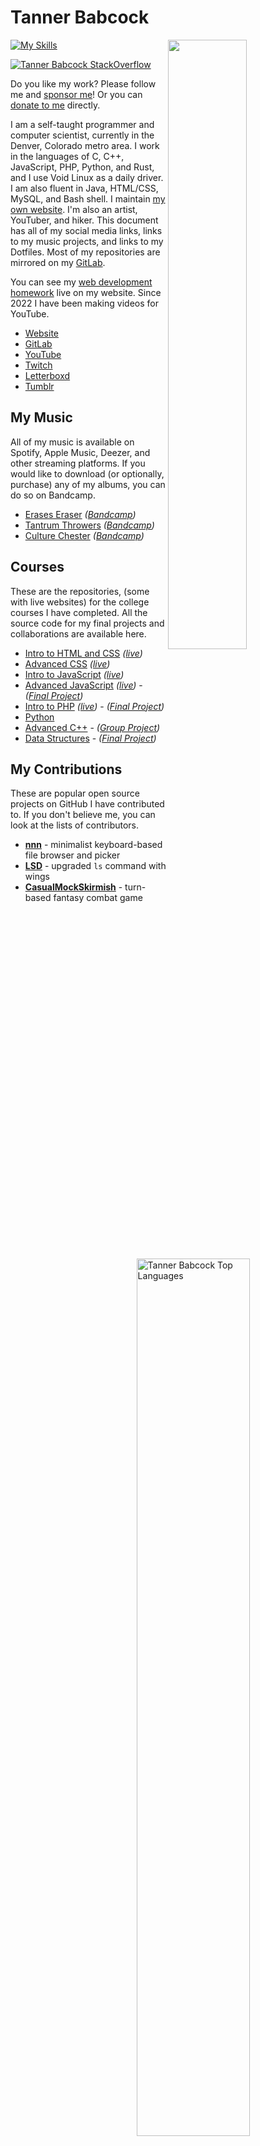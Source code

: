 # Tanner Babcock

[<img align="right" width="50%" src="https://github-readme-stats.vercel.app/api?username=Babkock&theme=onedark&count_private=true&border_radius=0&custom_title=10%2b%20Years%20Programming%20Experience&show_icons=true&include_all_commits=true&bg_color=DEG,121212,232323">](https://metrics.lecoq.io/Babkock?template=classic)

[![My Skills](https://skillicons.dev/icons?i=ableton,aws,bash,bootstrap,c,cloudflare,cpp,css,emacs,git,github,gitlab,html,ai,java,jquery,js,linux,mysql,nginx,nodejs,php,ps,py,qt,rust,sass,sqlite,ts,vim,webpack,wordpress&perline=7)](https://skillicons.dev)

[<img align="right" width="60%" src="https://github-readme-stats.vercel.app/api/top-langs?username=Babkock&show_icons=true&locale=en&layout=compact&theme=chartreuse-dark" alt="Tanner Babcock Top Languages" />](https://github.com/Babkock?tab=repositories)

[![Tanner Babcock StackOverflow](https://github-readme-stackoverflow.vercel.app/?userID=913182&theme=dark)](https://stackoverflow.com/users/913182/tanner-babcock?tab=profile)


Do you like my work? Please follow me and [sponsor me](https://github.com/sponsors/Babkock)! Or you can [donate to me](https://tannerbabcock.com/donate) directly.

I am a self-taught programmer and computer scientist, currently in the Denver, Colorado metro area. I work in the languages of C, C++, JavaScript, PHP, Python, and Rust, and I use Void Linux as a daily driver. I am also fluent in Java, HTML/CSS, MySQL, and Bash shell. I maintain [my own website](https://tannerbabcock.com/home). I'm also an artist, YouTuber, and hiker. This document has all of my social media links, links to my music projects, and links to my Dotfiles. Most of my repositories are mirrored on my [GitLab](https://www.gitlab.com/Babkock/).

You can see my [web development homework](https://tannerbabcock.com/homework/index) live on my website. Since 2022 I have been making videos for YouTube.

* [Website](https://tannerbabcock.com/home)
* [GitLab](https://gitlab.com/Babkock/)
* [YouTube](https://www.youtube.com/channel/UCdXmrPRUtsl-6pq83x3FrTQ)
* [Twitch](https://www.twitch.tv/babkock)
* [Letterboxd](https://letterboxd.com/babkock/)
* [Tumblr](https://tannerbabcock.tumblr.com)

## My Music

All of my music is available on Spotify, Apple Music, Deezer, and other streaming platforms. If you would like to download (or optionally, purchase) any of my albums, you can do so on Bandcamp.

* [Erases Eraser](https://open.spotify.com/artist/3qysccskvwTB7ozJ0ojOTP) *([Bandcamp](https://eraseseraser.bandcamp.com/))*
* [Tantrum Throwers](https://open.spotify.com/artist/6x2K3JghRnqnFdg07SkrN3) *([Bandcamp](https://tantrumthrowers.bandcamp.com/))*
* [Culture Chester](https://open.spotify.com/artist/6id1ZGp3lQNo11vRjEXGlo) *([Bandcamp](https://culturechester.bandcamp.com/))*

## Courses

These are the repositories, (some with live websites) for the college courses I have completed. All the source code for my final projects and collaborations are available here.

* [Intro to HTML and CSS](https://github.com/Babkock/homework/tree/master/wdv101) *([live](https://tannerbabcock.com/homework/index?c=wdv101))*
* [Advanced CSS](https://github.com/Babkock/homework/tree/master/wdv205) *([live](https://tannerbabcock.com/homework/index?c=wdv205))*
* [Intro to JavaScript](https://github.com/Babkock/homework/tree/master/wdv221) *([live](https://tannerbabcock.com/homework/index?c=wdv221))*
* [Advanced JavaScript](https://github.com/Babkock/homework/tree/master/wdv321) *([live](https://tannerbabcock.com/homework/index?c=wdv321))* - *([Final Project](https://tannerbabcock.com/homework/wdv321/recipes/home.html))*
* [Intro to PHP](https://github.com/Babkock/homework/tree/master/wdv341) *([live](https://tannerbabcock.com/homework/index?c=wdv341))* - *([Final Project](https://tannerbabcock.com/homework/wdv341/wax/index))*
* [Python](https://github.com/Babkock/python)
* [Advanced C++](https://github.com/Babkock/cis164) - *([Group Project](https://github.com/naertz/CasualMockSkirmish))*
* [Data Structures](https://github.com/Babkock/cis152) - *([Final Project](https://github.com/Babkock/VideoStore))*

## My Contributions

These are popular open source projects on GitHub I have contributed to.  If you don't believe me, you can look at the lists of contributors.

* **[nnn](https://github.com/jarun/nnn)** - minimalist keyboard-based file browser and picker
* **[LSD](https://github.com/lsd-rs/lsd)** - upgraded `ls` command with wings
* **[CasualMockSkirmish](https://github.com/naertz/CasualMockSkirmish)** - turn-based fantasy combat game

<!-- <a rel="me" href="https://fosstodon.org/@babkock">Mastodon</a> -->

